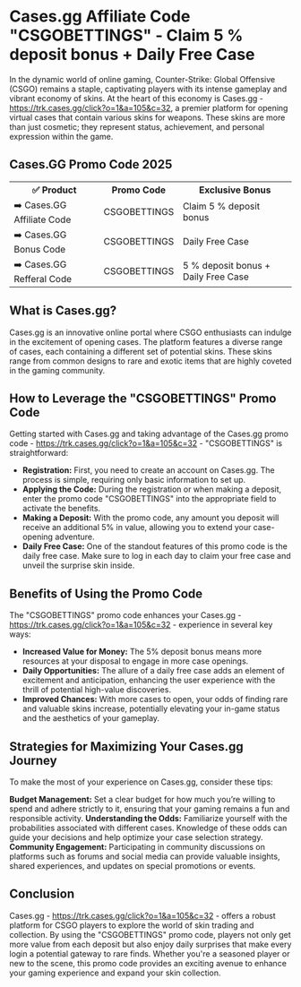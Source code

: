 <h1>Cases.gg Affiliate Code "CSGOBETTINGS" - Claim 5 % deposit bonus + Daily Free Case</h1>

In the dynamic world of online gaming, Counter-Strike: Global Offensive (CSGO) remains a staple, captivating players with its intense gameplay and vibrant economy of skins. At the heart of this economy is Cases.gg - https://trk.cases.gg/click?o=1&a=105&c=32, a premier platform for opening virtual cases that contain various skins for weapons. These skins are more than just cosmetic; they represent status, achievement, and personal expression within the game.

<H2>Cases.GG Promo Code 2025</H2>
 <table>
  <tr>
    <th>✅ Product</th>
    <th>Promo Code</th>
    <th>Exclusive Bonus</th>
  </tr>
  <tr>
    <td>➡️ Cases.GG Affiliate Code</td>
    <td>CSGOBETTINGS</td>
    <td>Claim 5 % deposit bonus</td>
  </tr>
  <tr>
   <td>➡️ Cases.GG Bonus Code</td>
    <td>CSGOBETTINGS</td>
    <td>Daily Free Case</td>
  </tr>
  <tr>
  <td>➡️ Cases.GG Refferal Code</td>
    <td>CSGOBETTINGS</td>
      <td>5 % deposit bonus + Daily Free Case</td>
  </tr>
</table>

<h2>What is Cases.gg?</h2>

Cases.gg is an innovative online portal where CSGO enthusiasts can indulge in the excitement of opening cases. The platform features a diverse range of cases, each containing a different set of potential skins. These skins range from common designs to rare and exotic items that are highly coveted in the gaming community.

<h2>How to Leverage the "CSGOBETTINGS" Promo Code</h2>

Getting started with Cases.gg and taking advantage of the Cases.gg promo code - https://trk.cases.gg/click?o=1&a=105&c=32 - "CSGOBETTINGS" is straightforward:

- **Registration:** First, you need to create an account on Cases.gg. The process is simple, requiring only basic information to set up.
- **Applying the Code:** During the registration or when making a deposit, enter the promo code "CSGOBETTINGS" into the appropriate field to activate the benefits.
- **Making a Deposit:** With the promo code, any amount you deposit will receive an additional 5% in value, allowing you to extend your case-opening adventure.
- **Daily Free Case:** One of the standout features of this promo code is the daily free case. Make sure to log in each day to claim your free case and unveil the surprise skin inside.

<h2>Benefits of Using the Promo Code</h2>

The "CSGOBETTINGS" promo code enhances your Cases.gg - https://trk.cases.gg/click?o=1&a=105&c=32 - experience in several key ways:

- **Increased Value for Money:** The 5% deposit bonus means more resources at your disposal to engage in more case openings.
- **Daily Opportunities:** The allure of a daily free case adds an element of excitement and anticipation, enhancing the user experience with the thrill of potential high-value discoveries.
- **Improved Chances:** With more cases to open, your odds of finding rare and valuable skins increase, potentially elevating your in-game status and the aesthetics of your gameplay.

<h2>Strategies for Maximizing Your Cases.gg Journey</h2>

To make the most of your experience on Cases.gg, consider these tips:

**Budget Management:** Set a clear budget for how much you’re willing to spend and adhere strictly to it, ensuring that your gaming remains a fun and responsible activity.
**Understanding the Odds:** Familiarize yourself with the probabilities associated with different cases. Knowledge of these odds can guide your decisions and help optimize your case selection strategy.
**Community Engagement:** Participating in community discussions on platforms such as forums and social media can provide valuable insights, shared experiences, and updates on special promotions or events.

<h2>Conclusion</h2>

Cases.gg - https://trk.cases.gg/click?o=1&a=105&c=32 - offers a robust platform for CSGO players to explore the world of skin trading and collection. By using the "CSGOBETTINGS" promo code, players not only get more value from each deposit but also enjoy daily surprises that make every login a potential gateway to rare finds. Whether you're a seasoned player or new to the scene, this promo code provides an exciting avenue to enhance your gaming experience and expand your skin collection.
